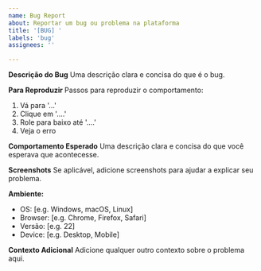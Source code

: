 ```yaml
---
name: Bug Report
about: Reportar um bug ou problema na plataforma
title: '[BUG] '
labels: 'bug'
assignees: ''

---
```


**Descrição do Bug**
Uma descrição clara e concisa do que é o bug.

**Para Reproduzir**
Passos para reproduzir o comportamento:
1. Vá para '...'
2. Clique em '....'
3. Role para baixo até '....'
4. Veja o erro

**Comportamento Esperado**
Uma descrição clara e concisa do que você esperava que acontecesse.

**Screenshots**
Se aplicável, adicione screenshots para ajudar a explicar seu problema.

**Ambiente:**
 - OS: [e.g. Windows, macOS, Linux]
 - Browser: [e.g. Chrome, Firefox, Safari]
 - Versão: [e.g. 22]
 - Device: [e.g. Desktop, Mobile]

**Contexto Adicional**
Adicione qualquer outro contexto sobre o problema aqui.